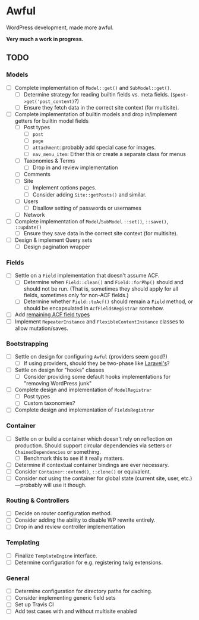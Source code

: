 # Awful

WordPress development, made more awful.

**Very much a work in progress.**

## TODO

### Models

- [ ] Complete implementation of `Model::get()` and `SubModel::get()`.
    - [ ] Determine strategy for reading builtin fields vs. meta fields. (`$post->get('post_content)`?)
    - [ ] Ensure they fetch data in the correct site context (for multisite).
- [ ] Complete implementation of builtin models and drop in/implement getters for builtin model fields
    - [ ] Post types
        - [ ] `post`
        - [ ] `page`
        - [ ] `attachment`: probably add special case for images.
        - [ ] `nav_menu_item`: Either this or create a separate class for menus
    - [ ] Taxonomies & Terms
        - [ ] Drop in and review implementation
    - [ ] Comments
    - [ ] Site
        - [ ] Implement options pages.
        - [ ] Consider adding `Site::getPosts()` and similar.
    - [ ] Users
        - [ ] Disallow setting of passwords or usernames
    - [ ] Network
- [ ] Complete implementation of `Model`/`SubModel` `::set()`, `::save()`, `::update()`
    - [ ] Ensure they save data in the correct site context (for multisite).
- [ ] Design & implement Query sets
    - [ ] Design pagination wrapper

### Fields

- [ ] Settle on a `Field` implementation that doesn't assume ACF.
    - [ ] Determine when `Field::clean()` and `Field::forPhp()` should and should not be run.  (That is, sometimes they should apply for all fields, sometimes only for non-ACF fields.)
    - [ ] Determine whether `Field::toAcf()` should remain a `Field` method, or should be encapsulated in `AcfFieldsRegistrar` somehow.
- [ ] Add [remaining ACF field types](https://www.advancedcustomfields.com/resources/#field-types)
- [ ] Implement `RepeaterInstance` and `FlexibleContentInstance` classes to allow mutation/saves.

### Bootstrapping

- [ ] Settle on design for configuring `Awful` (providers seem good?)
    - [ ] If using providers, should they be two-phase like [Laravel's](https://laravel.com/docs/5.5/providers)?
- [ ] Settle on design for "hooks" classes
    - [ ] Consider providing some default hooks implementations for "removing WordPress junk"
- [ ] Complete design and implementation of `ModelRegistrar`
    - [ ] Post types
    - [ ] Custom taxonomies?
- [ ] Complete design and implementation of `FieldsRegistrar`

### Container

- [ ] Settle on or build a container which doesn't rely on reflection on production.  Should support circular dependencies via setters or `ChainedDependencies` or something.
    - [ ] Benchmark this to see if it really matters.
- [ ] Determine if contextual container bindings are ever necessary.
- [ ] Consider `Container::extend()`, `::clone()` or equivalent.
- [ ] Consider _not_ using the container for global state (current site, user, etc.)—probably will use it though.

### Routing & Controllers

- [ ] Decide on router configuration method.
- [ ] Consider adding the ability to disable WP rewrite entirely.
- [ ] Drop in and review controller implementation

### Templating

- [ ] Finalize `TemplateEngine` interface.
- [ ] Determine configuration for e.g. registering twig extensions.

### General

- [ ] Determine configuration for directory paths for caching.
- [ ] Consider implementing generic field sets
- [ ] Set up Travis CI
- [ ] Add test cases with and without multisite enabled
